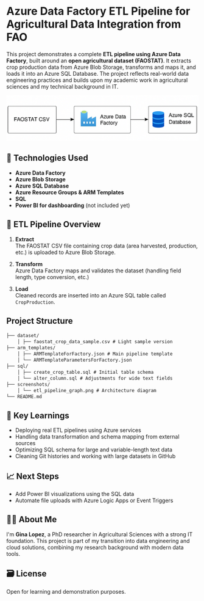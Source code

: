 # Azure Data Factory ETL Pipeline for Agricultural Data Integration from FAO

This project demonstrates a complete **ETL pipeline using Azure Data Factory**, built around an **open agricultural dataset (FAOSTAT)**. It extracts crop production data from Azure Blob Storage, transforms and maps it, and loads it into an Azure SQL Database. The project reflects real-world data engineering practices and builds upon my academic work in agricultural sciences and my technical background in IT.

<p align="center">
  <img src="screenshots/etl_pipeline_graph.png" alt="ETL Pipeline Diagram" width="600">
</p>

## 🚀 Technologies Used

- **Azure Data Factory**
- **Azure Blob Storage**
- **Azure SQL Database**
- **Azure Resource Groups & ARM Templates**
- **SQL**
- **Power BI for dashboarding** (not included yet)

## 🔄 ETL Pipeline Overview

1. **Extract**  
   The FAOSTAT CSV file containing crop data (area harvested, production, etc.) is uploaded to Azure Blob Storage.

2. **Transform**  
   Azure Data Factory maps and validates the dataset (handling field length, type conversion, etc.)

3. **Load**  
   Cleaned records are inserted into an Azure SQL table called `CropProduction`.

## Project Structure

    ├── dataset/
        │ ├── faostat_crop_data_sample.csv # Light sample version 
    ├── arm_templates/
        │ ├── ARMTemplateForFactory.json # Main pipeline template
        │ └── ARMTemplateParametersForFactory.json
    ├── sql/
        │ ├── create_crop_table.sql # Initial table schema
        │ └── alter_column.sql # Adjustments for wide text fields
    ├── screenshots/
        │ └── etl_pipeline_graph.png # Architecture diagram
    └── README.md


## 🧠 Key Learnings

- Deploying real ETL pipelines using Azure services
- Handling data transformation and schema mapping from external sources
- Optimizing SQL schema for large and variable-length text data
- Cleaning Git histories and working with large datasets in GitHub

## 📈 Next Steps

- Add Power BI visualizations using the SQL data
- Automate file uploads with Azure Logic Apps or Event Triggers

## 👩‍💻 About Me

I'm **Gina Lopez**, a PhD researcher in Agricultural Sciences with a strong IT foundation. This project is part of my transition into data engineering and cloud solutions, combining my research background with modern data tools.

## 🗃️ License

Open for learning and demonstration purposes.